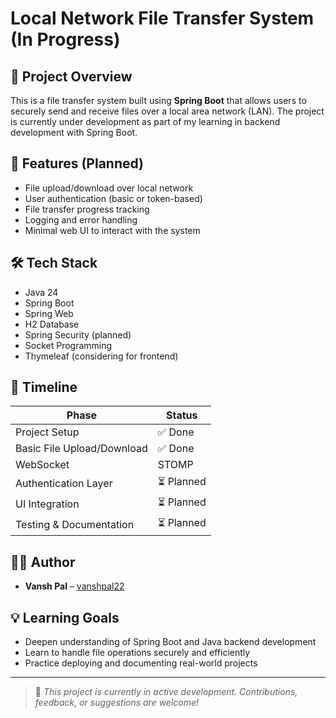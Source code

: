 # Local Network File Transfer System (In Progress)

## 🚀 Project Overview
This is a file transfer system built using **Spring Boot** that allows users to securely send and receive files over a local area network (LAN). The project is currently under development as part of my learning in backend development with Spring Boot.

## 🎯 Features (Planned)
- File upload/download over local network
- User authentication (basic or token-based)
- File transfer progress tracking
- Logging and error handling
- Minimal web UI to interact with the system

## 🛠 Tech Stack
- Java 24
- Spring Boot
- Spring Web
- H2 Database
- Spring Security (planned)
- Socket Programming
- Thymeleaf (considering for frontend)

## 📅 Timeline
| Phase | Status |
|-------|--------|
| Project Setup | ✅ Done |
| Basic File Upload/Download | ✅ Done |
| WebSocket | STOMP | ⏳ Planned |
| Authentication Layer | ⏳ Planned |
| UI Integration | ⏳ Planned |
| Testing & Documentation | ⏳ Planned |

## 🧑‍💻 Author
- **Vansh Pal** – [vanshpal22](https://github.com/vanshpal122)

## 💡 Learning Goals
- Deepen understanding of Spring Boot and Java backend development
- Learn to handle file operations securely and efficiently
- Practice deploying and documenting real-world projects

---

> 🚧 *This project is currently in active development. Contributions, feedback, or suggestions are welcome!*
